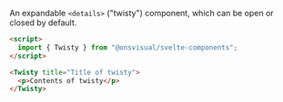 An expandable `<details>` ("twisty") component, which can be open or closed by default.

```html
<script>
  import { Twisty } from "@onsvisual/svelte-components";
</script>

<Twisty title="Title of twisty">
  <p>Contents of twisty</p>
</Twisty>
```
